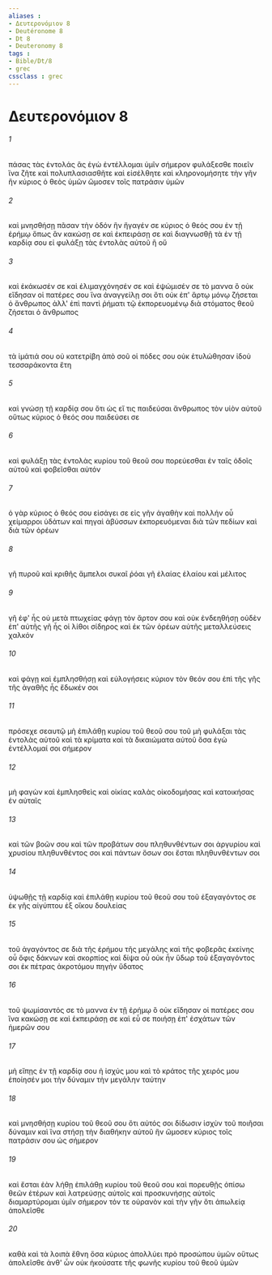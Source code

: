 ```yaml
---
aliases : 
- Δευτερονόμιον 8
- Deutéronome 8
- Dt 8
- Deuteronomy 8
tags : 
- Bible/Dt/8
- grec
cssclass : grec
---
```


# Δευτερονόμιον 8

###### 1
πάσας τὰς ἐντολάς ἃς ἐγὼ ἐντέλλομαι ὑμῖν σήμερον φυλάξεσθε ποιεῖν ἵνα ζῆτε καὶ πολυπλασιασθῆτε καὶ εἰσέλθητε καὶ κληρονομήσητε τὴν γῆν ἣν κύριος ὁ θεὸς ὑμῶν ὤμοσεν τοῖς πατράσιν ὑμῶν
###### 2
καὶ μνησθήσῃ πᾶσαν τὴν ὁδόν ἣν ἤγαγέν σε κύριος ὁ θεός σου ἐν τῇ ἐρήμῳ ὅπως ἂν κακώσῃ σε καὶ ἐκπειράσῃ σε καὶ διαγνωσθῇ τὰ ἐν τῇ καρδίᾳ σου εἰ φυλάξῃ τὰς ἐντολὰς αὐτοῦ ἢ οὔ
###### 3
καὶ ἐκάκωσέν σε καὶ ἐλιμαγχόνησέν σε καὶ ἐψώμισέν σε τὸ μαννα ὃ οὐκ εἴδησαν οἱ πατέρες σου ἵνα ἀναγγείλῃ σοι ὅτι οὐκ ἐπ' ἄρτῳ μόνῳ ζήσεται ὁ ἄνθρωπος ἀλλ' ἐπὶ παντὶ ῥήματι τῷ ἐκπορευομένῳ διὰ στόματος θεοῦ ζήσεται ὁ ἄνθρωπος
###### 4
τὰ ἱμάτιά σου οὐ κατετρίβη ἀπὸ σοῦ οἱ πόδες σου οὐκ ἐτυλώθησαν ἰδοὺ τεσσαράκοντα ἔτη
###### 5
καὶ γνώσῃ τῇ καρδίᾳ σου ὅτι ὡς εἴ τις παιδεύσαι ἄνθρωπος τὸν υἱὸν αὐτοῦ οὕτως κύριος ὁ θεός σου παιδεύσει σε
###### 6
καὶ φυλάξῃ τὰς ἐντολὰς κυρίου τοῦ θεοῦ σου πορεύεσθαι ἐν ταῖς ὁδοῖς αὐτοῦ καὶ φοβεῖσθαι αὐτόν
###### 7
ὁ γὰρ κύριος ὁ θεός σου εἰσάγει σε εἰς γῆν ἀγαθὴν καὶ πολλήν οὗ χείμαρροι ὑδάτων καὶ πηγαὶ ἀβύσσων ἐκπορευόμεναι διὰ τῶν πεδίων καὶ διὰ τῶν ὀρέων
###### 8
γῆ πυροῦ καὶ κριθῆς ἄμπελοι συκαῖ ῥόαι γῆ ἐλαίας ἐλαίου καὶ μέλιτος
###### 9
γῆ ἐφ' ἧς οὐ μετὰ πτωχείας φάγῃ τὸν ἄρτον σου καὶ οὐκ ἐνδεηθήσῃ οὐδὲν ἐπ' αὐτῆς γῆ ἧς οἱ λίθοι σίδηρος καὶ ἐκ τῶν ὀρέων αὐτῆς μεταλλεύσεις χαλκόν
###### 10
καὶ φάγῃ καὶ ἐμπλησθήσῃ καὶ εὐλογήσεις κύριον τὸν θεόν σου ἐπὶ τῆς γῆς τῆς ἀγαθῆς ἧς ἔδωκέν σοι
###### 11
πρόσεχε σεαυτῷ μὴ ἐπιλάθῃ κυρίου τοῦ θεοῦ σου τοῦ μὴ φυλάξαι τὰς ἐντολὰς αὐτοῦ καὶ τὰ κρίματα καὶ τὰ δικαιώματα αὐτοῦ ὅσα ἐγὼ ἐντέλλομαί σοι σήμερον
###### 12
μὴ φαγὼν καὶ ἐμπλησθεὶς καὶ οἰκίας καλὰς οἰκοδομήσας καὶ κατοικήσας ἐν αὐταῖς
###### 13
καὶ τῶν βοῶν σου καὶ τῶν προβάτων σου πληθυνθέντων σοι ἀργυρίου καὶ χρυσίου πληθυνθέντος σοι καὶ πάντων ὅσων σοι ἔσται πληθυνθέντων σοι
###### 14
ὑψωθῇς τῇ καρδίᾳ καὶ ἐπιλάθῃ κυρίου τοῦ θεοῦ σου τοῦ ἐξαγαγόντος σε ἐκ γῆς αἰγύπτου ἐξ οἴκου δουλείας
###### 15
τοῦ ἀγαγόντος σε διὰ τῆς ἐρήμου τῆς μεγάλης καὶ τῆς φοβερᾶς ἐκείνης οὗ ὄφις δάκνων καὶ σκορπίος καὶ δίψα οὗ οὐκ ἦν ὕδωρ τοῦ ἐξαγαγόντος σοι ἐκ πέτρας ἀκροτόμου πηγὴν ὕδατος
###### 16
τοῦ ψωμίσαντός σε τὸ μαννα ἐν τῇ ἐρήμῳ ὃ οὐκ εἴδησαν οἱ πατέρες σου ἵνα κακώσῃ σε καὶ ἐκπειράσῃ σε καὶ εὖ σε ποιήσῃ ἐπ' ἐσχάτων τῶν ἡμερῶν σου
###### 17
μὴ εἴπῃς ἐν τῇ καρδίᾳ σου ἡ ἰσχύς μου καὶ τὸ κράτος τῆς χειρός μου ἐποίησέν μοι τὴν δύναμιν τὴν μεγάλην ταύτην
###### 18
καὶ μνησθήσῃ κυρίου τοῦ θεοῦ σου ὅτι αὐτός σοι δίδωσιν ἰσχὺν τοῦ ποιῆσαι δύναμιν καὶ ἵνα στήσῃ τὴν διαθήκην αὐτοῦ ἣν ὤμοσεν κύριος τοῖς πατράσιν σου ὡς σήμερον
###### 19
καὶ ἔσται ἐὰν λήθῃ ἐπιλάθῃ κυρίου τοῦ θεοῦ σου καὶ πορευθῇς ὀπίσω θεῶν ἑτέρων καὶ λατρεύσῃς αὐτοῖς καὶ προσκυνήσῃς αὐτοῖς διαμαρτύρομαι ὑμῖν σήμερον τόν τε οὐρανὸν καὶ τὴν γῆν ὅτι ἀπωλείᾳ ἀπολεῖσθε
###### 20
καθὰ καὶ τὰ λοιπὰ ἔθνη ὅσα κύριος ἀπολλύει πρὸ προσώπου ὑμῶν οὕτως ἀπολεῖσθε ἀνθ' ὧν οὐκ ἠκούσατε τῆς φωνῆς κυρίου τοῦ θεοῦ ὑμῶν
